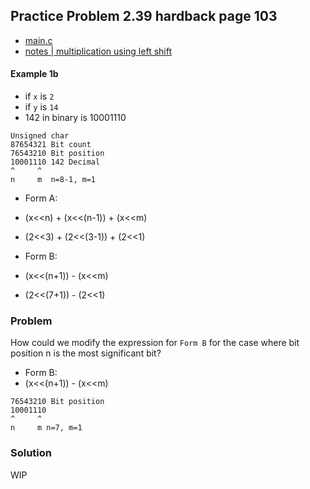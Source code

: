 ## Practice Problem 2.39 hardback page 103

- [main.c](../practice-problems/code/problem2dot39/main.c)
- [notes | multiplication using left shift](../misc.md#multiplication-by-power-of-2-using-left-shift)

#### Example 1b

- if `x` is `2`
- if `y` is `14`
- 142 in binary is 10001110 

```
Unsigned char
87654321 Bit count
76543210 Bit position
10001110 142 Decimal
^     ^
n     m  n=8-1, m=1
```
- Form A:
- (x<<n) + (x<<(n-1)) + (x<<m)
- (2<<3) + (2<<(3-1)) + (2<<1)

- Form B:
- (x<<(n+1)) - (x<<m)
- (2<<(7+1)) - (2<<1)

### Problem

How could we modify the expression for `Form B` for the case where bit position n is the most significant bit?

- Form B:
- (x<<(n+1)) - (x<<m)

```
76543210 Bit position
10001110 
^     ^
n     m n=7, m=1
```

### Solution

WIP

